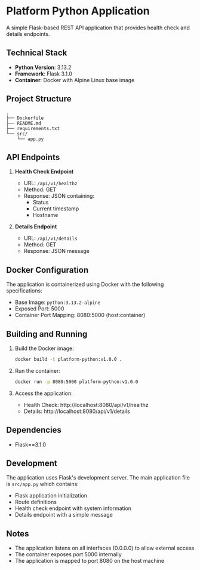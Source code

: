 # Platform Python Application

A simple Flask-based REST API application that provides health check and details endpoints.

## Technical Stack

- **Python Version**: 3.13.2
- **Framework**: Flask 3.1.0
- **Container**: Docker with Alpine Linux base image

## Project Structure

```
.
├── Dockerfile
├── README.md
├── requirements.txt
└── src/
    └── app.py
```

## API Endpoints

1. **Health Check Endpoint**
   - URL: `/api/v1/healthz`
   - Method: GET
   - Response: JSON containing:
     - Status
     - Current timestamp
     - Hostname

2. **Details Endpoint**
   - URL: `/api/v1/details`
   - Method: GET
   - Response: JSON message

## Docker Configuration

The application is containerized using Docker with the following specifications:

- Base Image: `python:3.13.2-alpine`
- Exposed Port: 5000
- Container Port Mapping: 8080:5000 (host:container)

## Building and Running

1. Build the Docker image:
   ```bash
   docker build -t platform-python:v1.0.0 .
   ```

2. Run the container:
   ```bash
   docker run -p 8080:5000 platform-python:v1.0.0
   ```

3. Access the application:
   - Health Check: http://localhost:8080/api/v1/healthz
   - Details: http://localhost:8080/api/v1/details

## Dependencies

- Flask==3.1.0

## Development

The application uses Flask's development server. The main application file is `src/app.py` which contains:
- Flask application initialization
- Route definitions
- Health check endpoint with system information
- Details endpoint with a simple message

## Notes

- The application listens on all interfaces (0.0.0.0) to allow external access
- The container exposes port 5000 internally
- The application is mapped to port 8080 on the host machine